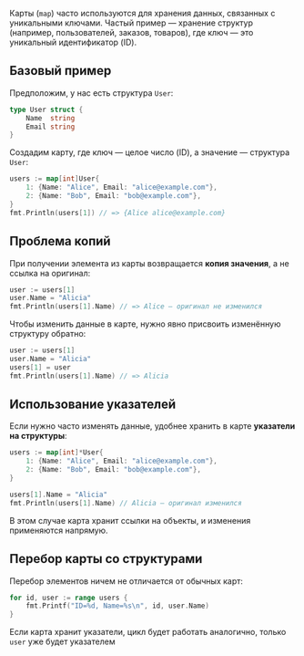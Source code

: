 Карты (`map`) часто используются для хранения данных, связанных с уникальными ключами. Частый пример — хранение структур (например, пользователей, заказов, товаров), где ключ — это уникальный идентификатор (ID).

## Базовый пример

Предположим, у нас есть структура `User`:

```go
type User struct {
	Name  string
	Email string
}
```

Создадим карту, где ключ — целое число (ID), а значение — структура `User`:

```go
users := map[int]User{
	1: {Name: "Alice", Email: "alice@example.com"},
	2: {Name: "Bob", Email: "bob@example.com"},
}
fmt.Println(users[1]) // => {Alice alice@example.com}
```

## Проблема копий

При получении элемента из карты возвращается **копия значения**, а не ссылка на оригинал:

```go
user := users[1]
user.Name = "Alicia"
fmt.Println(users[1].Name) // => Alice — оригинал не изменился
```

Чтобы изменить данные в карте, нужно явно присвоить изменённую структуру обратно:

```go
user := users[1]
user.Name = "Alicia"
users[1] = user
fmt.Println(users[1].Name) // => Alicia
```

## Использование указателей

Если нужно часто изменять данные, удобнее хранить в карте **указатели на структуры**:

```go
users := map[int]*User{
	1: {Name: "Alice", Email: "alice@example.com"},
	2: {Name: "Bob", Email: "bob@example.com"},
}

users[1].Name = "Alicia"
fmt.Println(users[1].Name) // Alicia — оригинал изменился
```

В этом случае карта хранит ссылки на объекты, и изменения применяются напрямую.

## Перебор карты со структурами

Перебор элементов ничем не отличается от обычных карт:

```go
for id, user := range users {
	fmt.Printf("ID=%d, Name=%s\n", id, user.Name)
}
```

Если карта хранит указатели, цикл будет работать аналогично, только `user` уже будет указателем
